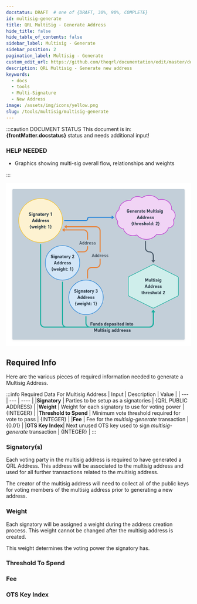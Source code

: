 ```yaml
---
docstatus: DRAFT  # one of {DRAFT, 30%, 90%, COMPLETE}
id: multisig-generate
title: QRL MultiSig - Generate Address
hide_title: false
hide_table_of_contents: false
sidebar_label: Multisig - Generate
sidebar_position: 2
pagination_label: Multisig - Generate
custom_edit_url: https://github.com/theqrl/documentation/edit/master/docs/basics/what-is-qrl.md
description: QRL Multisig - Generate new address
keywords:
  - docs
  - tools
  - Multi-Signature
  - New Address
image: /assets/img/icons/yellow.png
slug: /tools/multisig/multisig-generate
---
```


:::caution DOCUMENT STATUS 
<span>This document is in: <b>{frontMatter.docstatus}</b> status and needs additional input!</span>

### HELP NEEDED

- Graphics showing multi-sig overall flow, relationships and weights

:::

![Generate Multisig Address Flow](./assets/img/generate-multisig.png)


## Required Info

Here are the various pieces of required information needed to generate a Multisig Address.

:::info Required Data For Multisig Address
| Input | Description | Value | 
| --- | --- | ---- | 
|**Signatory** | Parties to be setup as a signatories | {QRL PUBLIC ADDRESS} |
|**Weight** | Weight for each signatory to use for voting power | {INTEGER} |
|**Threshold to Spend** | Minimum vote threshold required for vote to pass | {INTEGER} |
|**Fee** | Fee for the *multisig-generate* transaction | {0.01} |
|**OTS Key Index**| Next unused OTS key used to sign *multisig-generate* transaction | {INTEGER} |
:::

### Signatory(s)

Each voting party in the multisig address is required to have generated a QRL Address. This address will be associated to the multisig address and used for all further transactions related to the multisig address.

The creator of the multisig address will need to collect all of the public keys for voting members of the multisig address prior to generating a new address. 

### Weight

Each signatory will be assigned a weight during the address creation process. This weight cannot be changed after the multisig address is created. 

This weight determines the voting power the signatory has. 

### Threshold To Spend

### Fee

### OTS Key Index
